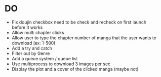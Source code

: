# DO 
- Fix doujin checkbox need to be check and recheck on first launch before it works
- Allow multi chapter clicks
- Allow user to type the chapter number of manga that the user wants to download (ex: 1-500)
- Add a try and catch
- Filter out by Genre
- Add a queue system / queue list
- Use multiprocess to download 3 images per sec
- Display the plot and a cover of the clicked manga (maybe not)
